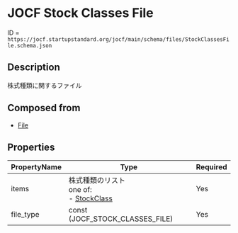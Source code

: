 # JOCF Stock Classes File

ID = `https://jocf.startupstandard.org/jocf/main/schema/files/StockClassesFile.schema.json`

## Description
株式種類に関するファイル

## Composed from
- [File](../types/File.schema.json)

## Properties

| PropertyName | Type | Required |
|-------------|------|----------|
| items | 株式種類のリスト <br> one of: <br> - [StockClass](../objects/StockClass.schema.json) | Yes |
| file_type | const (JOCF_STOCK_CLASSES_FILE) | Yes |